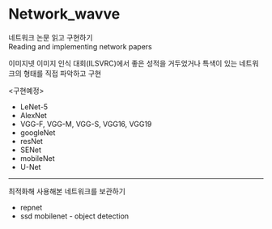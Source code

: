 # Network_wavve  

네트워크 논문 읽고 구현하기  
Reading and implementing network papers  
  
  
이미지넷 이미지 인식 대회(ILSVRC)에서 좋은 성적을 거두었거나 특색이 있는 네트워크의 형태를 직접 파악하고 구현
  
<구현예정>  
+ LeNet-5  
+ AlexNet  
+ VGG-F, VGG-M, VGG-S, VGG16, VGG19  
+ googleNet  
+ resNet  
+ SENet  
+ mobileNet
+ U-Net


----------------
  
최적화해 사용해본 네트워크를 보관하기
+ repnet
+ ssd mobilenet - object detection
